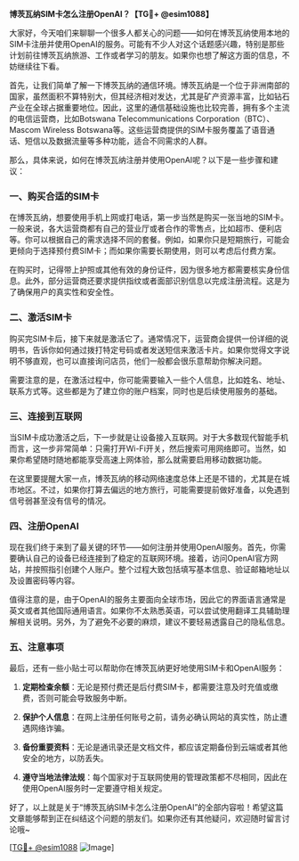 **博茨瓦纳SIM卡怎么注册OpenAI？【TG💪+ @esim1088】**

大家好，今天咱们来聊聊一个很多人都关心的问题——如何在博茨瓦纳使用本地的SIM卡注册并使用OpenAI的服务。可能有不少人对这个话题感兴趣，特别是那些计划前往博茨瓦纳旅游、工作或者学习的朋友。如果你也想了解这方面的信息，不妨继续往下看。

首先，让我们简单了解一下博茨瓦纳的通信环境。博茨瓦纳是一个位于非洲南部的国家，虽然面积不算特别大，但其经济相对发达，尤其是矿产资源丰富，比如钻石产业在全球占据重要地位。因此，这里的通信基础设施也比较完善，拥有多个主流的电信运营商，比如Botswana Telecommunications Corporation（BTC）、Mascom Wireless Botswana等。这些运营商提供的SIM卡服务覆盖了语音通话、短信以及数据流量等多种功能，适合不同需求的人群。

那么，具体来说，如何在博茨瓦纳注册并使用OpenAI呢？以下是一些步骤和建议：

### 一、购买合适的SIM卡

在博茨瓦纳，想要使用手机上网或打电话，第一步当然是购买一张当地的SIM卡。一般来说，各大运营商都有自己的营业厅或者合作的零售点，比如超市、便利店等。你可以根据自己的需求选择不同的套餐。例如，如果你只是短期旅行，可能会更倾向于选择预付费SIM卡；而如果你需要长期使用，则可以考虑后付费方案。

在购买时，记得带上护照或其他有效的身份证件，因为很多地方都需要核实身份信息。此外，部分运营商还要求提供指纹或者面部识别信息以完成注册流程。这是为了确保用户的真实性和安全性。

### 二、激活SIM卡

购买完SIM卡后，接下来就是激活它了。通常情况下，运营商会提供一份详细的说明书，告诉你如何通过拨打特定号码或者发送短信来激活卡片。如果你觉得文字说明不够直观，也可以直接询问店员，他们一般都会很乐意帮助你解决问题。

需要注意的是，在激活过程中，你可能需要输入一些个人信息，比如姓名、地址、联系方式等。这些都是为了建立你的账户档案，同时也是后续使用服务的基础。

### 三、连接到互联网

当SIM卡成功激活之后，下一步就是让设备接入互联网。对于大多数现代智能手机而言，这一步非常简单：只需打开Wi-Fi开关，然后搜索可用网络即可。当然，如果你希望随时随地都能享受高速上网体验，那么就需要启用移动数据功能。

在这里要提醒大家一点，博茨瓦纳的移动网络速度总体上还是不错的，尤其是在城市地区。不过，如果你打算去偏远的地方旅行，可能需要提前做好准备，以免遇到信号弱甚至没有信号的情况。

### 四、注册OpenAI

现在我们终于来到了最关键的环节——如何注册并使用OpenAI服务。首先，你需要确认自己的设备已经连接到了稳定的互联网环境。接着，访问OpenAI官方网站，并按照指引创建个人账户。整个过程大致包括填写基本信息、验证邮箱地址以及设置密码等内容。

值得注意的是，由于OpenAI的服务主要面向全球市场，因此它的界面语言通常是英文或者其他国际通用语言。如果你不太熟悉英语，可以尝试使用翻译工具辅助理解相关说明。另外，为了避免不必要的麻烦，建议不要轻易透露自己的隐私信息。

### 五、注意事项

最后，还有一些小贴士可以帮助你在博茨瓦纳更好地使用SIM卡和OpenAI服务：

1. **定期检查余额**：无论是预付费还是后付费SIM卡，都需要注意及时充值或缴费，否则可能会导致服务中断。
   
2. **保护个人信息**：在网上注册任何账号之前，请务必确认网站的真实性，防止遭遇网络诈骗。

3. **备份重要资料**：无论是通讯录还是文档文件，都应该定期备份到云端或者其他安全的地方，以防丢失。

4. **遵守当地法律法规**：每个国家对于互联网使用的管理政策都不尽相同，因此在使用OpenAI服务时一定要遵守相关规定。

好了，以上就是关于“博茨瓦纳SIM卡怎么注册OpenAI”的全部内容啦！希望这篇文章能够帮到正在纠结这个问题的朋友们。如果你还有其他疑问，欢迎随时留言讨论哦~

[[TG💪+ @esim1088](https://t.me/s/esim1088) ![Image](https://i.postimg.cc/4NQfJmqS/Snipaste-2025-05-13-00-14-12.png)]